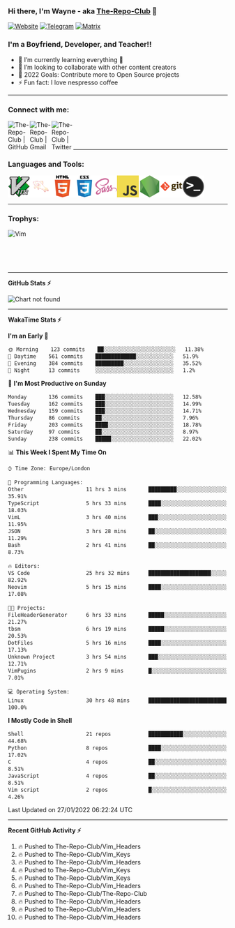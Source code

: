 ### Hi there, I'm Wayne - aka [The-Repo-Club][website] 👋

[![Website](https://img.shields.io/badge/Find%20on-Github-orange.svg?colorA=44475a&colorB=bd93f9&logo=github&style=flat-square)][website]
[![Telegram](https://img.shields.io/badge/Chat%20on-Telegram-orange.svg?colorA=44475a&colorB=bd93f9&logo=telegram&style=flat-square)][telegram]
[![Matrix](https://img.shields.io/badge/Chat%20on-Matrix-orange.svg?colorA=44475a&colorB=bd93f9&logo=matrix&style=flat-square)][matrix]

### I'm a Boyfriend, Developer, and Teacher!!

- 🌱 I’m currently learning everything 🤣
- 👯 I’m looking to collaborate with other content creators
- 🥅 2022 Goals: Contribute more to Open Source projects
- ⚡ Fun fact: I love nespresso coffee

---
### Connect with me:

[<img align="left" alt="The-Repo-Club | GitHub" width="50px" src="https://img.icons8.com/nolan/64/github.png" />][website]
[<img align="left" alt="The-Repo-Club | Gmail" width="50px" src="https://img.icons8.com/nolan/64/gmail.png" />][email]
[<img align="left" alt="The-Repo-Club | Twitter" width="50px" src="https://img.icons8.com/nolan/64/telegram-app.png" />][telegram]

[website]: https://github.com/The-Repo-Club/
[email]: mailto:wayne6324@gmail.com
[telegram]: https://t.me/TheRepoClub
[matrix]: https://matrix.to/#/@the-repo-club:kde.org

<br />
<br />
<br />

---
### Languages and Tools:

<img align="left" alt="Vim" width="50px" src="https://raw.githubusercontent.com/github/explore/80688e429a7d4ef2fca1e82350fe8e3517d3494d/topics/vim/vim.png" />
<img align="left" alt="Fish" width="50px" src="https://raw.githubusercontent.com/github/explore/80688e429a7d4ef2fca1e82350fe8e3517d3494d/topics/fish/fish.png" />
<img align="left" alt="HTML5" width="50px" src="https://raw.githubusercontent.com/github/explore/80688e429a7d4ef2fca1e82350fe8e3517d3494d/topics/html/html.png" />
<img align="left" alt="CSS3" width="50px" src="https://raw.githubusercontent.com/github/explore/80688e429a7d4ef2fca1e82350fe8e3517d3494d/topics/css/css.png" />
<img align="left" alt="Sass" width="50px" src="https://raw.githubusercontent.com/github/explore/80688e429a7d4ef2fca1e82350fe8e3517d3494d/topics/sass/sass.png" />
<img align="left" alt="JavaScript" width="50px" src="https://raw.githubusercontent.com/github/explore/80688e429a7d4ef2fca1e82350fe8e3517d3494d/topics/javascript/javascript.png" />
<img align="left" alt="Node.js" width="50px" src="https://raw.githubusercontent.com/github/explore/80688e429a7d4ef2fca1e82350fe8e3517d3494d/topics/nodejs/nodejs.png" />
<img align="left" alt="Git" width="50px" src="https://raw.githubusercontent.com/github/explore/80688e429a7d4ef2fca1e82350fe8e3517d3494d/topics/git/git.png" />
<img align="left" alt="Terminal" width="50px" src="https://raw.githubusercontent.com/github/explore/80688e429a7d4ef2fca1e82350fe8e3517d3494d/topics/terminal/terminal.png" />

<br />
<br />
<br />

---
### Trophys:

<img align="left" alt="Vim" width="1200px" src="https://github-profile-trophy.vercel.app/?username=The-Repo-Club&theme=dracula&margin-w=8&margin-h=8&column=8" />

---

<br />
<br />
<br />
<br />

---
**GitHub Stats ⚡**

![Chart not found](https://github-readme-stats.vercel.app/api?username=The-Repo-Club&theme=tokyonight&show_icons=true&count_private=true&hide_border=true&include_all_commits=true&custom_title=The-Repo-Club%27s+GitHub+Stats)


---
**WakaTime Stats ⚡**

<!--START_SECTION:waka-->
**I'm an Early 🐤** 

```text
🌞 Morning    123 commits    ██░░░░░░░░░░░░░░░░░░░░░░░   11.38% 
🌆 Daytime    561 commits    █████████████░░░░░░░░░░░░   51.9% 
🌃 Evening    384 commits    █████████░░░░░░░░░░░░░░░░   35.52% 
🌙 Night      13 commits     ░░░░░░░░░░░░░░░░░░░░░░░░░   1.2%

```
📅 **I'm Most Productive on Sunday** 

```text
Monday       136 commits    ███░░░░░░░░░░░░░░░░░░░░░░   12.58% 
Tuesday      162 commits    ███░░░░░░░░░░░░░░░░░░░░░░   14.99% 
Wednesday    159 commits    ███░░░░░░░░░░░░░░░░░░░░░░   14.71% 
Thursday     86 commits     ██░░░░░░░░░░░░░░░░░░░░░░░   7.96% 
Friday       203 commits    ████░░░░░░░░░░░░░░░░░░░░░   18.78% 
Saturday     97 commits     ██░░░░░░░░░░░░░░░░░░░░░░░   8.97% 
Sunday       238 commits    █████░░░░░░░░░░░░░░░░░░░░   22.02%

```


📊 **This Week I Spent My Time On** 

```text
⌚︎ Time Zone: Europe/London

💬 Programming Languages: 
Other                    11 hrs 3 mins       █████████░░░░░░░░░░░░░░░░   35.91% 
TypeScript               5 hrs 33 mins       ████░░░░░░░░░░░░░░░░░░░░░   18.03% 
VimL                     3 hrs 40 mins       ███░░░░░░░░░░░░░░░░░░░░░░   11.95% 
JSON                     3 hrs 28 mins       ██░░░░░░░░░░░░░░░░░░░░░░░   11.29% 
Bash                     2 hrs 41 mins       ██░░░░░░░░░░░░░░░░░░░░░░░   8.73%

🔥 Editors: 
VS Code                  25 hrs 32 mins      ████████████████████░░░░░   82.92% 
Neovim                   5 hrs 15 mins       ████░░░░░░░░░░░░░░░░░░░░░   17.08%

🐱‍💻 Projects: 
FileHeaderGenerator      6 hrs 33 mins       █████░░░░░░░░░░░░░░░░░░░░   21.27% 
tbsm                     6 hrs 19 mins       █████░░░░░░░░░░░░░░░░░░░░   20.53% 
DotFiles                 5 hrs 16 mins       ████░░░░░░░░░░░░░░░░░░░░░   17.13% 
Unknown Project          3 hrs 54 mins       ███░░░░░░░░░░░░░░░░░░░░░░   12.71% 
VimPugins                2 hrs 9 mins        █░░░░░░░░░░░░░░░░░░░░░░░░   7.01%

💻 Operating System: 
Linux                    30 hrs 48 mins      █████████████████████████   100.0%

```

**I Mostly Code in Shell** 

```text
Shell                    21 repos            ███████████░░░░░░░░░░░░░░   44.68% 
Python                   8 repos             ████░░░░░░░░░░░░░░░░░░░░░   17.02% 
C                        4 repos             ██░░░░░░░░░░░░░░░░░░░░░░░   8.51% 
JavaScript               4 repos             ██░░░░░░░░░░░░░░░░░░░░░░░   8.51% 
Vim script               2 repos             █░░░░░░░░░░░░░░░░░░░░░░░░   4.26%

```



 Last Updated on 27/01/2022 06:22:24 UTC
<!--END_SECTION:waka-->

---

**Recent GitHub Activity :zap:**

<!--START_SECTION:activity-->
1. 🔥 Pushed to The-Repo-Club/Vim_Headers
2. 🔥 Pushed to The-Repo-Club/Vim_Keys
3. 🔥 Pushed to The-Repo-Club/Vim_Headers
4. 🔥 Pushed to The-Repo-Club/Vim_Keys
5. 🔥 Pushed to The-Repo-Club/Vim_Keys
6. 🔥 Pushed to The-Repo-Club/Vim_Headers
7. 🔥 Pushed to The-Repo-Club/The-Repo-Club
8. 🔥 Pushed to The-Repo-Club/Vim_Headers
9. 🔥 Pushed to The-Repo-Club/Vim_Headers
10. 🔥 Pushed to The-Repo-Club/Vim_Headers
<!--END_SECTION:activity-->